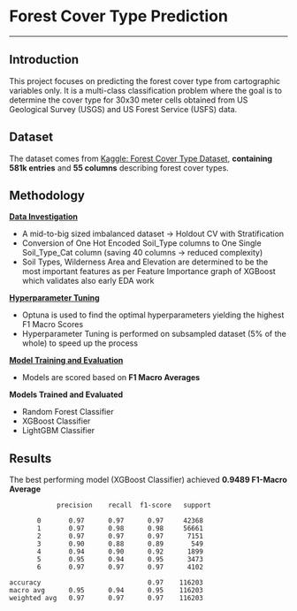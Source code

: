 # Forest Cover Type Prediction
---

## Introduction

This project focuses on predicting the forest cover type from cartographic variables only. It is a multi-class classification problem where the goal is to determine the cover type for 30x30 meter cells obtained from US Geological Survey (USGS) and US Forest Service (USFS) data.

## Dataset

The dataset comes from [Kaggle: Forest Cover Type Dataset](https://www.kaggle.com/datasets/uciml/forest-cover-type-dataset), **containing 581k entries** and **55 columns** describing forest cover types.

## Methodology

**<u>Data Investigation</u>**
- A mid-to-big sized imbalanced dataset $\longrightarrow$ Holdout CV with Stratification 
- Conversion of One Hot Encoded Soil_Type columns to One Single Soil_Type_Cat column (saving 40 columns $\longrightarrow$ reduced complexity)
- Soil Types, Wilderness Area and Elevation are determined to be the most important features as per Feature Importance graph of XGBoost which validates also early EDA work
    
**<u>Hyperparameter Tuning</u>**
- Optuna is used to find the optimal hyperparameters yielding the highest F1 Macro Scores
- Hyperparameter Tuning is performed on subsampled dataset (5% of the whole) to speed up the process

**<u>Model Training and Evaluation</u>**
- Models are scored based on **F1 Macro Averages**


**Models Trained and Evaluated**

* Random Forest Classifier
* XGBoost Classifier
* LightGBM Classifier

## Results

The best performing model (XGBoost Classifier) achieved **0.9489 F1-Macro Average**

                precision    recall  f1-score   support

           0       0.97      0.97      0.97     42368
           1       0.97      0.98      0.98     56661
           2       0.97      0.97      0.97      7151
           3       0.90      0.88      0.89       549
           4       0.94      0.90      0.92      1899
           5       0.95      0.94      0.95      3473
           6       0.97      0.97      0.97      4102

    accuracy                           0.97    116203
    macro avg      0.95      0.94      0.95    116203
    weighted avg   0.97      0.97      0.97    116203
